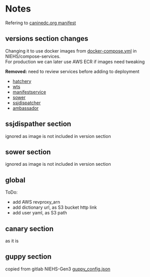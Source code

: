 # Notes
Refering to [caninedc.org manifest](https://github.com/uc-cdis/cdis-manifest/blob/master/caninedc.org/manifest.json)


## versions section changes
Changing it to use docker images from [docker-compose.yml](https://github.com/NIEHS/compose-services/blob/master/docker-compose.yml) in NIEHS/compose-services.  
For production we can later use AWS ECR if images need tweaking

**Removed:** need to review services before adding to deployment
* [hatchery](https://github.com/uc-cdis/hatchery)
* [wts](https://github.com/uc-cdis/workspace-token-service)
* [manifestservice](https://github.com/uc-cdis/manifestservice)
* [sower](https://github.com/uc-cdis/sower)
* [ssjdispatcher](https://github.com/uc-cdis/ssjdispatcher)
* [ambassador](https://github.com/uc-cdis/cloud-automation/tree/master/kube/services/ambassador)

## ssjdispather section
ignored as image is not included in version section

## sower section
ignored as image is not included in version section

## global
ToDo:
* add AWS revproxy_arn
* add dictionary url, as S3 bucket http link  
* add user yaml, as S3 path

## canary section 
as it is

## guppy section
copied from gitlab NIEHS-Gen3 [guppy_config.json](https://gitlab.niehs.nih.gov/conwaymc/niehs-gen3/-/blob/master/data-model-ods/ver-1.1/if_and_etl_customizations/guppy_config.json) 
